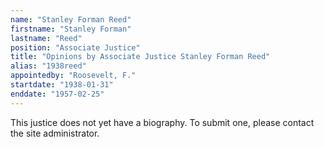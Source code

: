 ```yaml
---
name: "Stanley Forman Reed"
firstname: "Stanley Forman"
lastname: "Reed"
position: "Associate Justice"
title: "Opinions by Associate Justice Stanley Forman Reed"
alias: "1938reed"
appointedby: "Roosevelt, F."
startdate: "1938-01-31"
enddate: "1957-02-25"
---
```

This justice does not yet have a biography. To submit one, please contact the site administrator.
